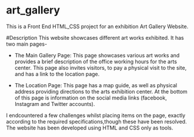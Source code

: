 # art_gallery
This is a Front End HTML_CSS project for an exhibition Art Gallery Website.  

#Description
This website showcases different art works exhibited. It has two main pages- 
- The Main Gallery Page:
  This page showcases various art works and provides a brief description of the office working hours for the arts center.
  This page also invites visitors, to pay a physical visit to the site, and has a link to the location page.

- The Location Page:
  This page has a map guide, as well as physical address providing directions to the arts exhibition center.
  At the bottom of this page is information on the social media links (facebook, Instagram and Twitter accounts).

I endcountered a few challenges whilst placing items on the page, exactly according to the required specifications,though these have been resolved. 
The website has been developed using HTML and CSS only as tools. 





